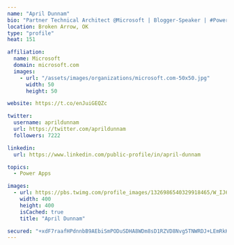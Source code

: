 ```yaml
---
name: "April Dunnam"
bio: "Partner Technical Architect @Microsoft | Blogger-Speaker | #PowerApps, #PowerAutomate, #Office365, #SharePoint | #WIT | #Karaoke Queen"
location: Broken Arrow, OK
type: "profile"
heat: 151

affiliation:
  name: Microsoft
  domain: microsoft.com
  images:
    - url: "/assets/images/organizations/microsoft.com-50x50.jpg"
      width: 50
      height: 50

website: https://t.co/enJuiGEQZc

twitter:
  username: aprildunnam
  url: https://twitter.com/aprildunnam
  followers: 7222

linkedin:
  url: https://www.linkedin.com/public-profile/in/april-dunnam

topics:
  - Power Apps

images:
  - url: https://pbs.twimg.com/profile_images/1326986540329918465/W_IJ6Ih2_400x400.jpg
    width: 400
    height: 400
    isCached: true
    title: "April Dunnam"

secured: "+xdF7raafHPdnnbB9AEbiSmPODuSDHA8WDm8sD1RZVD8Nvg5TNWRDJ+LEmRkKA0OHobgD5E5VdUyCLra3k2pxOr0wXWWlIM8btyFMsEAQ7a3NC3N7/AaOOfbiCdXzaOUBAX+KvWdnJZ2K1eFpUA4yDt9zcaXclrLBhooX0GJ+Ef0eDV42mHlnZUUzsXb6KOKatsvXJdwst4NwthVSmELlIpYbwLKi/LEtRzLl0dKgkCFLXiHGrpUmWZIQFUjNAlvcTZdFtEeQvy3uuRBbZ/nxUk0SaEjYHKRBo4zhXjBqRKcG4sFIfBVEneHxFr5XhfRDEIxDOKmuLxFPTr1Z9wfWqAoM6QLSRAN6EKGnBlkRa1d6LaFqpqIbYJkg+5jQOLtrMIGI0NvDPRlxqZF0IHI4zb6WHU7/M9SyMO6kHv/L/8=;idgK51SlBIwNjAaAR0wGKw=="
---
```


